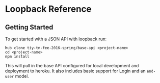 # Loopback Reference

## Getting Started

To get started with a JSON API with loopback run:

```
hub clone tiy-tn-fee-2016-spring/base-api <project-name>
cd <project-name>
npm install
```

This will pull in the base API configured for local development and deployment to heroku.
It also includes basic support for Login and an `end-user` model.

